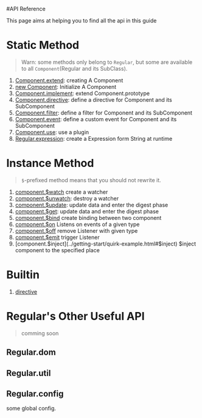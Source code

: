 #API Reference

This page aims at helping you to find all the api in this guide

# Static Method

> Warn: some methods only belong to `Regular`, but some are available to all `Component`(Regular and its SubClass).

1. [Component.extend](../core/class.html#extend):       creating A Component
7. [new Component](../core/class.html#instance):        Initialize A Component
1. [Component.implement](../core/class.html#implement): extend Component.prototype
2. [Component.directive](../core/directive.md):          define a directive for Component and its SubComponent
3. [Component.filter](../core/filter.md):             define a filter for Component and its SubComponent
4. [Component.event](../core/event.md):               define a custom event for Component and its SubComponent
5. [Component.use](../core/use.md):                   use a plugin
6. [Regular.expression](../syntax/expression.html#expression):  create a Expression form String at runtime



# Instance Method

> `$`-prefixed method means that you should not rewrite it.

1. [component.$watch](../core/binding.html#watch)         create a watcher
2. [component.$unwatch](../core/binding.html#unwatch):    destroy a watcher
3. [component.$update](../core/binding.html#update):      update data and enter the digest phase
3. [component.$get](../core/binding.html#get):            update data and enter the digest phase
4. [component.$bind](../core/binding.html#bind)           create binding between two component
5. [component.$on](../core/message.html#on)               Listens on events of a given type
6. [component.$off](../core/message.html#off)             remove Listener with given type
7. [component.$emit](../core/message.html#emit)           trigger Listener
8. [component.$inject](../getting-start/quirk-example.html#$inject) $inject component to the specified place


# Builtin

1. [directive](../core/directive.html#builtin)

# Regular's Other Useful API

> comming soon


## Regular.dom


## Regular.util




## Regular.config

some global config.
